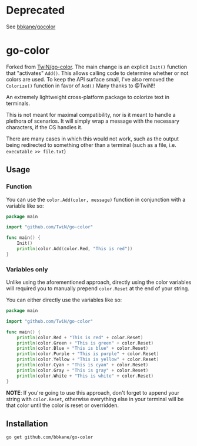 # Deprecated

See [bbkane/gocolor](https://github.com/bbkane/gocolor)

# go-color

Forked from [TwiN/go-color](https://github.com/TwiN/go-color). The main change is an explicit `Init()` function that "activates" `Add()`. This allows calling code to determine whether or not colors are used. To keep the API surface small, I've also removed the `Colorize()` function in favor of `Add()` Many thanks to @TwiN!!

An extremely lightweight cross-platform package to colorize text in terminals.

This is not meant for maximal compatibility, nor is it meant to handle a plethora of scenarios.
It will simply wrap a message with the necessary characters, if the OS handles it.

There are many cases in which this would not work, such as the output being redirected to something other
than a terminal (such as a file, i.e. `executable >> file.txt`)

## Usage

### Function

You can use the `color.Add(color, message)` function
in conjunction with a variable like so:
```go
package main

import "github.com/TwiN/go-color"

func main() {
    Init()
    println(color.Add(color.Red, "This is red"))
}
```

### Variables only

Unlike using the aforementioned approach, directly using the color variables will required you to manually
prepend `color.Reset` at the end of your string.

You can either directly use the variables like so:

```go
package main

import "github.com/TwiN/go-color"

func main() {
    println(color.Red + "This is red" + color.Reset)
    println(color.Green + "This is green" + color.Reset)
    println(color.Blue + "This is blue" + color.Reset)
    println(color.Purple + "This is purple" + color.Reset)
    println(color.Yellow + "This is yellow" + color.Reset)
    println(color.Cyan + "This is cyan" + color.Reset)
    println(color.Gray + "This is gray" + color.Reset)
    println(color.White + "This is white" + color.Reset)
}
```

**NOTE**: If you're going to use this approach, don't forget to append your string with `color.Reset`,
otherwise everything else in your terminal will be that color until the color is reset or overridden.


## Installation

```
go get github.com/bbkane/go-color
```
